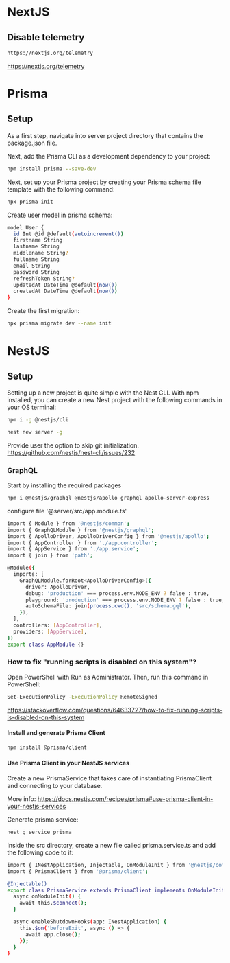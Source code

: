 # NextJS

## Disable telemetry

```bash
https://nextjs.org/telemetry
```

https://nextjs.org/telemetry

# Prisma

## Setup

As a first step, navigate into server project directory that contains the package.json file.

Next, add the Prisma CLI as a development dependency to your project:

```bash
npm install prisma --save-dev
```

Next, set up your Prisma project by creating your Prisma schema file template with the following command:

```bash
npx prisma init
```

Create user model in prisma schema:

```bash
model User {
  id Int @id @default(autoincrement())
  firstname String
  lastname String
  middlename String?
  fullname String
  email String
  password String
  refreshToken String?
  updatedAt DateTime @default(now())
  createdAt DateTime @default(now())
}
```

Create the first migration:

```bash
npx prisma migrate dev --name init
```

# NestJS

## Setup

Setting up a new project is quite simple with the Nest CLI. With npm installed, you can create a new Nest project with the following commands in your OS terminal:

```bash
npm i -g @nestjs/cli
```

```bash
nest new server -g
```

Provide user the option to skip git initialization.
<https://github.com/nestjs/nest-cli/issues/232>

### GraphQL

Start by installing the required packages

```bash
npm i @nestjs/graphql @nestjs/apollo graphql apollo-server-express
```

configure file '@server/src/app.module.ts'

```bash
import { Module } from '@nestjs/common';
import { GraphQLModule } from '@nestjs/graphql';
import { ApolloDriver, ApolloDriverConfig } from '@nestjs/apollo';
import { AppController } from './app.controller';
import { AppService } from './app.service';
import { join } from 'path';

@Module({
  imports: [
    GraphQLModule.forRoot<ApolloDriverConfig>({
      driver: ApolloDriver,
      debug: 'production' === process.env.NODE_ENV ? false : true,
      playground: 'production' === process.env.NODE_ENV ? false : true,
      autoSchemaFile: join(process.cwd(), 'src/schema.gql'),
    }),
  ],
  controllers: [AppController],
  providers: [AppService],
})
export class AppModule {}
```

### How to fix "running scripts is disabled on this system"?

Open PowerShell with Run as Administrator. Then, run this command in PowerShell:

```bash
Set-ExecutionPolicy -ExecutionPolicy RemoteSigned
```

<https://stackoverflow.com/questions/64633727/how-to-fix-running-scripts-is-disabled-on-this-system>

#### Install and generate Prisma Client

```bash
npm install @prisma/client
```

#### Use Prisma Client in your NestJS services

Create a new PrismaService that takes care of instantiating PrismaClient and connecting to your database.

More info: <https://docs.nestjs.com/recipes/prisma#use-prisma-client-in-your-nestjs-services>

Generate prisma service:

```bash
nest g service prisma
```

Inside the src directory, create a new file called prisma.service.ts and add the following code to it:

```bash
import { INestApplication, Injectable, OnModuleInit } from '@nestjs/common';
import { PrismaClient } from '@prisma/client';

@Injectable()
export class PrismaService extends PrismaClient implements OnModuleInit {
  async onModuleInit() {
    await this.$connect();
  }

  async enableShutdownHooks(app: INestApplication) {
    this.$on('beforeExit', async () => {
      await app.close();
    });
  }
}
```